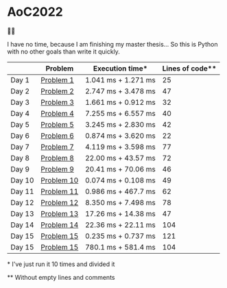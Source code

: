 # AoC2022

🎄🐍

I have no time, because I am finishing my master thesis... So this is Python with no other goals than write it quickly.

|        | Problem                                            | Execution time*     | Lines of code** |
|--------|----------------------------------------------------|---------------------|-----------------|
| Day 1  | [Problem 1](https://adventofcode.com/2022/day/1)   | 1.041 ms + 1.271 ms | 25              |
| Day 2  | [Problem 2](https://adventofcode.com/2022/day/2)   | 2.747 ms + 3.478 ms | 47              |
| Day 3  | [Problem 3](https://adventofcode.com/2022/day/3)   | 1.661 ms + 0.912 ms | 32              |
| Day 4  | [Problem 4](https://adventofcode.com/2022/day/4)   | 7.255 ms + 6.557 ms | 40              |
| Day 5  | [Problem 5](https://adventofcode.com/2022/day/5)   | 3.245 ms + 2.830 ms | 42              |
| Day 6  | [Problem 6](https://adventofcode.com/2022/day/6)   | 0.874 ms + 3.620 ms | 22              |
| Day 7  | [Problem 7](https://adventofcode.com/2022/day/7)   | 4.119 ms + 3.598 ms | 77              |
| Day 8  | [Problem 8](https://adventofcode.com/2022/day/8)   | 22.00 ms + 43.57 ms | 72              |
| Day 9  | [Problem 9](https://adventofcode.com/2022/day/9)   | 20.41 ms + 70.06 ms | 46              |
| Day 10 | [Problem 10](https://adventofcode.com/2022/day/10) | 0.074 ms + 0.108 ms | 49              |
| Day 11 | [Problem 11](https://adventofcode.com/2022/day/11) | 0.986 ms + 467.7 ms | 62              |
| Day 12 | [Problem 12](https://adventofcode.com/2022/day/12) | 8.350 ms + 7.498 ms | 78              |
| Day 13 | [Problem 13](https://adventofcode.com/2022/day/13) | 17.26 ms + 14.38 ms | 47              |
| Day 14 | [Problem 14](https://adventofcode.com/2022/day/14) | 22.36 ms + 22.11 ms | 104             |
| Day 15 | [Problem 15](https://adventofcode.com/2022/day/15) | 0.235 ms + 0.737 ms | 121             |
| Day 15 | [Problem 15](https://adventofcode.com/2022/day/15) | 780.1 ms + 581.4 ms | 104             |

\* I've just run it 10 times and divided it

\*\* Without empty lines and comments
